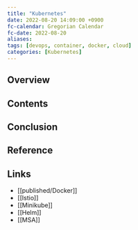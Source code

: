 ```yaml
---
title: "Kubernetes"
date: 2022-08-20 14:09:00 +0900
fc-calendar: Gregorian Calendar
fc-date: 2022-08-20
aliases: 
tags: [devops, container, docker, cloud]
categories: [Kubernetes]
---
```


## Overview

## Contents

## Conclusion

## Reference

## Links

- [[published/Docker]]
- [[Istio]]
- [[Minikube]]
- [[Helm]]
- [[MSA]]
